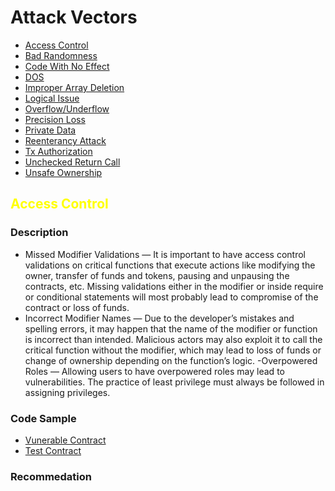 # Attack Vectors

- [Access Control](#accesscontrol)
- [Bad Randomness]()
- [Code With No Effect]()
- [DOS]()
- [Improper Array Deletion]()
- [Logical Issue]()
- [Overflow/Underflow]()
- [Precision Loss]()
- [Private Data]()
- [Reenterancy Attack]()
- [Tx Authorization]()
- [Unchecked Return Call]()
- [Unsafe Ownership]()

## <font color="yellow"> Access Control<a id="accesscontrol"></a></font>

### Description

- Missed Modifier Validations — It is important to have access control validations on critical functions that execute actions like modifying the owner, transfer of funds and tokens, pausing and unpausing the contracts, etc. Missing validations either in the modifier or inside require or conditional statements will most probably lead to compromise of the contract or loss of funds.
- Incorrect Modifier Names — Due to the developer’s mistakes and spelling errors, it may happen that the name of the modifier or function is incorrect than intended. Malicious actors may also exploit it to call the critical function without the modifier, which may lead to loss of funds or change of ownership depending on the function’s logic.
  -Overpowered Roles — Allowing users to have overpowered roles may lead to vulnerabilities. The practice of least privilege must always be followed in assigning privileges.

### Code Sample

- [Vunerable Contract](#accesscontrol)
- [Test Contract]()

### Recommedation
